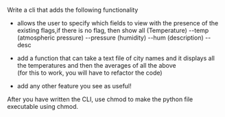 Write a cli that adds the following functionality 
- allows the user to specify which fields to view with the presence of the existing flags,if there is no flag, then show all 
(Temperature) --temp
(atmospheric pressure) --pressure
(humidity) --hum
(description) --desc

- add a function that can take a text file of city names and it displays all the temperatures and then the averages of all the above  
(for this to work, you will have to refactor the code)
- add any other feature you see as useful!


After you have written the CLI, use chmod to make the python file executable using chmod.